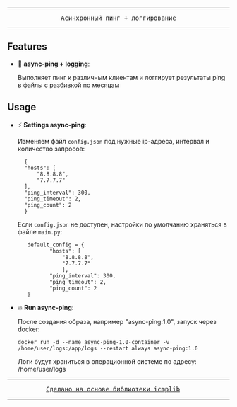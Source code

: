<div align="center">
  <hr>
  <pre>Асинхронный пинг + логгирование</pre>
  <hr>
</div>

## Features

- :deciduous_tree: **async-ping + logging**: 

  Выполняет пинг к различным клиентам и логгирует результаты ping в файлы c разбивкой по месяцам

## Usage

- :zap: **Settings async-ping**:

  Изменяем файл `config.json` под нужные ip-адреса, интервал и количество запросов:

  ```shell
    {
    "hosts": [
        "8.8.8.8",
        "7.7.7.7"
    ],
    "ping_interval": 300,
    "ping_timeout": 2,
    "ping_count": 2
    }
  ```

  Если `config.json` не доступен, настройки по умолчанию храняться в файле `main.py`:

  ```shell
     default_config = {
            "hosts": [
                "8.8.8.8",
                "7.7.7.7"
                ],
            "ping_interval": 300,
            "ping_timeout": 2,
            "ping_count": 2
     }
  ```

- :fire: **Run async-ping**:

  После создания образа, например "async-ping:1.0", запуск через docker: 

  ```shell
  docker run -d --name async-ping-1.0-container -v /home/user/logs:/app/logs --restart always async-ping:1.0
  ```

  Логи будут храниться в операционной системе по адресу: /home/user/logs

<div align="center">
  <hr>
  <pre><a href="https://github.com/ValentinBELYN/icmplib">Сделано на основе библиотеки icmplib</a>&nbsp;&nbsp;&nbsp;</pre>
  <hr>
</div>